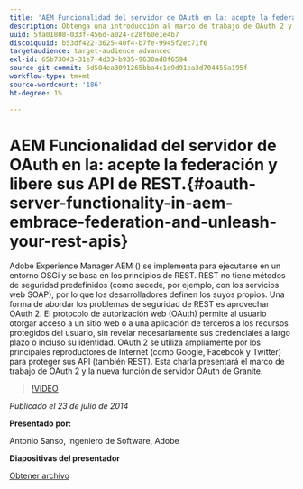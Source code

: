 ```yaml
---
title: 'AEM Funcionalidad del servidor de OAuth en la: acepte la federación y libere sus API de REST.'
description: Obtenga una introducción al marco de trabajo de OAuth 2 y a la función de servidor OAuth de Granite. Adobe Experience Manager AEM () se implementa para ejecutarse en un entorno OSGi y se basa en los principios de REST.
uuid: 5fa01808-033f-456d-a024-c28f60e1e4b7
discoiquuid: b53df422-3625-40f4-b7fe-9945f2ec71f6
targetaudience: target-audience advanced
exl-id: 65b73043-31e7-4d33-b935-9630ad8f6594
source-git-commit: 6d504ea3091265bba4c1d9d91ea3d704455a195f
workflow-type: tm+mt
source-wordcount: '186'
ht-degree: 1%

---
```


# AEM Funcionalidad del servidor de OAuth en la: acepte la federación y libere sus API de REST.{#oauth-server-functionality-in-aem-embrace-federation-and-unleash-your-rest-apis}

Adobe Experience Manager AEM () se implementa para ejecutarse en un entorno OSGi y se basa en los principios de REST. REST no tiene métodos de seguridad predefinidos (como sucede, por ejemplo, con los servicios web SOAP), por lo que los desarrolladores definen los suyos propios. Una forma de abordar los problemas de seguridad de REST es aprovechar OAuth 2. El protocolo de autorización web (OAuth) permite al usuario otorgar acceso a un sitio web o a una aplicación de terceros a los recursos protegidos del usuario, sin revelar necesariamente sus credenciales a largo plazo o incluso su identidad. OAuth 2 se utiliza ampliamente por los principales reproductores de Internet (como Google, Facebook y Twitter) para proteger sus API (también REST). Esta charla presentará el marco de trabajo de OAuth 2 y la nueva función de servidor OAuth de Granite.

>[!VIDEO](https://video.tv.adobe.com/v/19466/?quality=9)

*Publicado el 23 de julio de 2014*

**Presentado por:**

Antonio Sanso, Ingeniero de Software, Adobe

**Diapositivas del presentador**

[Obtener archivo](assets/oauth-server-functionality-in-aem-7-23-14.pdf)
<!--
[Get back to the Overview](https://helpx.adobe.com/experience-manager/kt/eseminars/gems/aem-index.html)
-->
